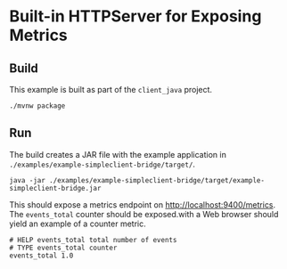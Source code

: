 # Built-in HTTPServer for Exposing Metrics

## Build

This example is built as part of the `client_java` project.

```
./mvnw package
```

## Run

The build creates a JAR file with the example application in `./examples/example-simpleclient-bridge/target/`.

```
java -jar ./examples/example-simpleclient-bridge/target/example-simpleclient-bridge.jar
```

This should expose a metrics endpoint on [http://localhost:9400/metrics](http://localhost:9400/metrics).
The `events_total` counter should be exposed.with a Web browser should yield an example of a counter metric.

```
# HELP events_total total number of events
# TYPE events_total counter
events_total 1.0
```
